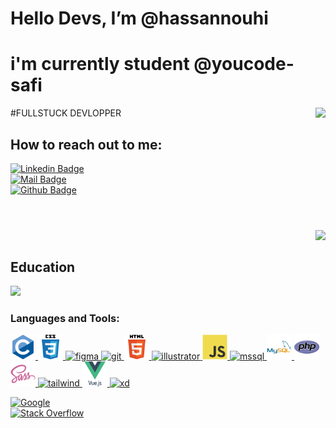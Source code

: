 # Hello Devs, I’m @hassannouhi 
# i'm currently student @youcode-safi
#FULLSTUCK DEVLOPPER
<img align='right' src="https://github-readme-stats.vercel.app/api?username=hassannh&show_icons=true&theme=aura"> 
## How to reach out to me:
[![Linkedin Badge](https://img.shields.io/badge/linkedin-%230077B5.svg?&style=for-the-badge&logo=linkedin&logoColor=white)](https://www.linkedin.com/in/hassannouhi/)
<br>
[![Mail Badge](https://img.shields.io/badge/email-c14438?style=for-the-badge&logo=Gmail&logoColor=white&link=mailto:hassannouhi91@gmail.com)](mailto:hassannouhi91@gmail.com)
<br>
[![Github Badge](https://img.shields.io/badge/github-333?style=for-the-badge&logo=github&logoColor=white)](https://github.com/hassannh)    
 #

 <br>
<img align='right' src="https://github-readme-stats.vercel.app/api/top-langs/?username=hassannh&layout=compact&theme=aura" />

<br>

## Education
<div>
   <a href='https://youcode.ma/'>
     <img src='https://avatars.githubusercontent.com/u/77738171?s=200&v=4' style='width:100px'>
  </a>
</div>

<h3 align="left">Languages and Tools:</h3>

<p align="left"> <a href="https://www.cprogramming.com/" target="_blank" rel="noreferrer"> <img src="https://raw.githubusercontent.com/devicons/devicon/master/icons/c/c-original.svg" alt="c" width="40" height="40"/> </a> <a href="https://www.w3schools.com/css/" target="_blank" rel="noreferrer"> <img src="https://raw.githubusercontent.com/devicons/devicon/master/icons/css3/css3-original-wordmark.svg" alt="css3" width="40" height="40"/> </a> <a href="https://www.figma.com/" target="_blank" rel="noreferrer"> <img src="https://www.vectorlogo.zone/logos/figma/figma-icon.svg" alt="figma" width="40" height="40"/> </a> <a href="https://git-scm.com/" target="_blank" rel="noreferrer"> <img src="https://www.vectorlogo.zone/logos/git-scm/git-scm-icon.svg" alt="git" width="40" height="40"/> </a> <a href="https://www.w3.org/html/" target="_blank" rel="noreferrer"> <img src="https://raw.githubusercontent.com/devicons/devicon/master/icons/html5/html5-original-wordmark.svg" alt="html5" width="40" height="40"/> </a> <a href="https://www.adobe.com/in/products/illustrator.html" target="_blank" rel="noreferrer"> <img src="https://www.vectorlogo.zone/logos/adobe_illustrator/adobe_illustrator-icon.svg" alt="illustrator" width="40" height="40"/> </a> <a href="https://developer.mozilla.org/en-US/docs/Web/JavaScript" target="_blank" rel="noreferrer"> <img src="https://raw.githubusercontent.com/devicons/devicon/master/icons/javascript/javascript-original.svg" alt="javascript" width="40" height="40"/> </a> <a href="https://www.microsoft.com/en-us/sql-server" target="_blank" rel="noreferrer"> <img src="https://www.svgrepo.com/show/303229/microsoft-sql-server-logo.svg" alt="mssql" width="40" height="40"/> </a> <a href="https://www.mysql.com/" target="_blank" rel="noreferrer"> <img src="https://raw.githubusercontent.com/devicons/devicon/master/icons/mysql/mysql-original-wordmark.svg" alt="mysql" width="40" height="40"/> </a> <a href="https://www.php.net" target="_blank" rel="noreferrer"> <img src="https://raw.githubusercontent.com/devicons/devicon/master/icons/php/php-original.svg" alt="php" width="40" height="40"/> </a> <a href="https://sass-lang.com" target="_blank" rel="noreferrer"> <img src="https://raw.githubusercontent.com/devicons/devicon/master/icons/sass/sass-original.svg" alt="sass" width="40" height="40"/> </a> <a href="https://tailwindcss.com/" target="_blank" rel="noreferrer"> <img src="https://www.vectorlogo.zone/logos/tailwindcss/tailwindcss-icon.svg" alt="tailwind" width="40" height="40"/> </a> <a href="https://vuejs.org/" target="_blank" rel="noreferrer"> <img src="https://raw.githubusercontent.com/devicons/devicon/master/icons/vuejs/vuejs-original-wordmark.svg" alt="vuejs" width="40" height="40"/> </a> <a href="https://www.adobe.com/products/xd.html" target="_blank" rel="noreferrer"> <img src="https://cdn.worldvectorlogo.com/logos/adobe-xd.svg" alt="xd" width="40" height="40"/> </a> </p>



<a href="https://www.google.com">
  <img src="https://img.shields.io/badge/Google-%23EA5252.svg?style=for-the-badge&logo=Google&logoColor=white" alt="Google">
</a>

<br>

<a href="https://stackoverflow.com">
  <img src="https://img.shields.io/badge/Stack%20Overflow-%23EA5252.svg?style=for-the-badge&logo=Stack%20Overflow&logoColor=white" alt="Stack Overflow">
</a>
